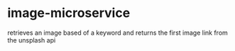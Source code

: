 # image-microservice
retrieves an image based of a keyword and returns the first image link from the unsplash api
